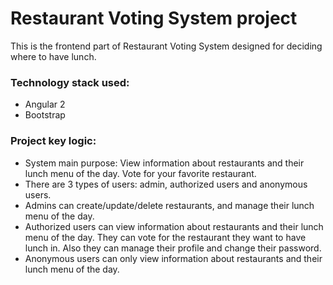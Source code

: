 Restaurant Voting System project 
=================================

This is the frontend part of Restaurant Voting System designed for deciding where to have lunch.

### Technology stack used: 
* Angular 2
* Bootstrap

### Project key logic:
* System main purpose: View information about restaurants and their lunch menu of the day. Vote for your favorite restaurant.
* There are 3 types of users: admin, authorized users and anonymous users.
* Admins can create/update/delete restaurants, and manage their lunch menu of the day.
* Authorized users can view information about restaurants and their lunch menu of the day. They can vote for the restaurant they want to have lunch in. Also they can manage their profile and change their password.
* Anonymous users can only view information about restaurants and their lunch menu of the day.